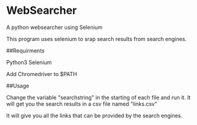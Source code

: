 # WebSearcher
A python websearcher using Selenium 

This program uses selenium to srap search results from search engines.

##Requirments

Python3
Selenium

Add Chromedriver to $PATH

##Usage

Change the variable "searchstring" in the starting of each file and run it.
It will get you the search results in a csv file named "<SeachEngine>links.csv"

It will give you all the links that can be provided by the search engines.
